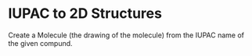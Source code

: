 # IUPAC to 2D Structures

Create a Molecule (the drawing of the molecule) from the IUPAC name of the given compund. 
